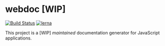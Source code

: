 # webdoc [WIP]

[![Build Status](https://dev.azure.com/webdoc-js/webdoc/_apis/build/status/webdoc-js.webdoc?branchName=master)](https://dev.azure.com/webdoc-js/webdoc/_build/latest?definitionId=2&branchName=master)
[![lerna](https://img.shields.io/badge/maintained%20with-lerna-cc00ff.svg)](https://lerna.js.org/)

This project is a [WIP] _maintained_ documentation generator for JavaScript applications.

